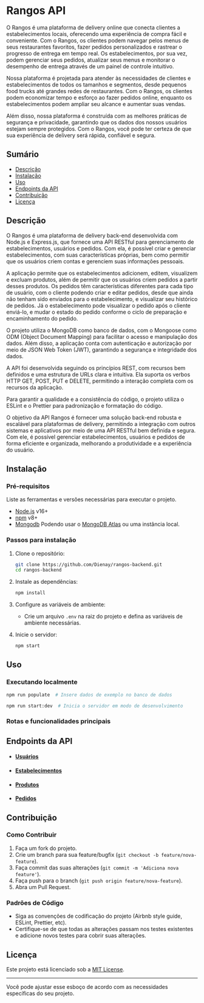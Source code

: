 # Rangos API

O Rangos é uma plataforma de delivery online que conecta clientes a estabelecimentos locais, oferecendo uma experiência de compra fácil e conveniente. Com o Rangos, os clientes podem navegar pelos menus de seus restaurantes favoritos, fazer pedidos personalizados e rastrear o progresso de entrega em tempo real. Os estabelecimentos, por sua vez, podem gerenciar seus pedidos, atualizar seus menus e monitorar o desempenho de entrega através de um painel de controle intuitivo.

Nossa plataforma é projetada para atender às necessidades de clientes e estabelecimentos de todos os tamanhos e segmentos, desde pequenos food trucks até grandes redes de restaurantes. Com o Rangos, os clientes podem economizar tempo e esforço ao fazer pedidos online, enquanto os estabelecimentos podem ampliar seu alcance e aumentar suas vendas.

Além disso, nossa plataforma é construída com as melhores práticas de segurança e privacidade, garantindo que os dados dos nossos usuários estejam sempre protegidos. Com o Rangos, você pode ter certeza de que sua experiência de delivery será rápida, confiável e segura.

## Sumário

- [Descrição](#descrição)
- [Instalação](#instalação)
- [Uso](#uso)
- [Endpoints da API](#endpoints-da-api)
- [Contribuição](#contribuição)
- [Licença](#licença)

## Descrição

O Rangos é uma plataforma de delivery back-end desenvolvida com Node.js e Express.js, que fornece uma API RESTful para gerenciamento de estabelecimentos, usuários e pedidos. Com ela, é possível criar e gerenciar estabelecimentos, com suas características próprias, bem como permitir que os usuários criem contas e gerenciem suas informações pessoais.

A aplicação permite que os estabelecimentos adicionem, editem, visualizem e excluam produtos, além de permitir que os usuários criem pedidos a partir desses produtos. Os pedidos têm características diferentes para cada tipo de usuário, com o cliente podendo criar e editar pedidos, desde que ainda não tenham sido enviados para o estabelecimento, e visualizar seu histórico de pedidos. Já o estabelecimento pode visualizar o pedido após o cliente enviá-lo, e mudar o estado do pedido conforme o ciclo de preparação e encaminhamento do pedido.

O projeto utiliza o MongoDB como banco de dados, com o Mongoose como ODM (Object Document Mapping) para facilitar o acesso e manipulação dos dados. Além disso, a aplicação conta com autenticação e autorização por meio de JSON Web Token (JWT), garantindo a segurança e integridade dos dados.

A API foi desenvolvida seguindo os princípios REST, com recursos bem definidos e uma estrutura de URLs clara e intuitiva. Ela suporta os verbos HTTP GET, POST, PUT e DELETE, permitindo a interação completa com os recursos da aplicação.

Para garantir a qualidade e a consistência do código, o projeto utiliza o ESLint e o Prettier para padronização e formatação do código.

O objetivo da API Rangos é fornecer uma solução back-end robusta e escalável para plataformas de delivery, permitindo a integração com outros sistemas e aplicativos por meio de uma API RESTful bem definida e segura. Com ele, é possível gerenciar estabelecimentos, usuários e pedidos de forma eficiente e organizada, melhorando a produtividade e a experiência do usuário.

## Instalação

### Pré-requisitos

Liste as ferramentas e versões necessárias para executar o projeto.

- [Node.js](https://nodejs.org/en/) v16+
- [npm](https://www.npmjs.com/) v8+
- [Mongodb](https://www.mongodb.com/docs/manual/) Podendo usar o [MongoDB Atlas](https://www.mongodb.com/cloud/atlas) ou uma instância local.

### Passos para instalação

1. Clone o repositório:

   ```sh
   git clone https://github.com/Dienay/rangos-backend.git
   cd rangos-backend
   ```

2. Instale as dependências:

   ```sh
   npm install
   ```

3. Configure as variáveis de ambiente:

   - Crie um arquivo `.env` na raiz do projeto e defina as variáveis de ambiente necessárias.

4. Inicie o servidor:
   ```sh
   npm start
   ```

## Uso

### Executando localmente

```sh
npm run populate  # Insere dados de exemplo no banco de dados
```

```sh
npm run start:dev  # Inicia o servidor em modo de desenvolvimento
```

### Rotas e funcionalidades principais

## Endpoints da API

- #### [Usuários](./Users.md)
- #### [Estabelecimentos](./Establishments.md)
- #### [Produtos](./Products.md)
- #### [Pedidos](./Orders.md)

## Contribuição

### Como Contribuir

1. Faça um fork do projeto.
2. Crie um branch para sua feature/bugfix (`git checkout -b feature/nova-feature`).
3. Faça commit das suas alterações (`git commit -m 'Adiciona nova feature'`).
4. Faça push para o branch (`git push origin feature/nova-feature`).
5. Abra um Pull Request.

### Padrões de Código

- Siga as convenções de codificação do projeto (Airbnb style guide, ESLint, Prettier, etc).
- Certifique-se de que todas as alterações passam nos testes existentes e adicione novos testes para cobrir suas alterações.

## Licença

Este projeto está licenciado sob a [MIT License](LICENSE).

---

Você pode ajustar esse esboço de acordo com as necessidades específicas do seu projeto.
